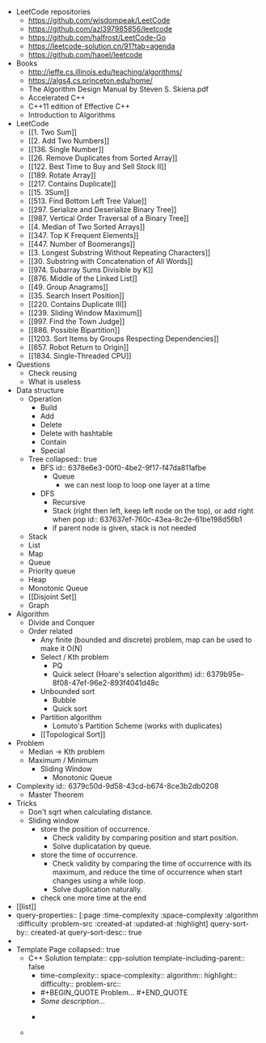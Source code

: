 - LeetCode repositories
	- https://github.com/wisdompeak/LeetCode
	- https://github.com/azl397985856/leetcode
	- https://github.com/halfrost/LeetCode-Go
	- https://leetcode-solution.cn/91?tab=agenda
	- https://github.com/haoel/leetcode
- Books
	- http://jeffe.cs.illinois.edu/teaching/algorithms/
	- https://algs4.cs.princeton.edu/home/
	- The Algorithm Design Manual by Steven S. Skiena.pdf
	- Accelerated C++
	- C++11 edition of Effective C++
	- Introduction to Algorithms
- LeetCode
	- [[1. Two Sum]]
	- [[2. Add Two Numbers]]
	- [[136.  Single Number]]
	- [[26. Remove Duplicates from Sorted Array]]
	- [[122. Best Time to Buy and Sell Stock II]]
	- [[189. Rotate Array]]
	- [[217. Contains Duplicate]]
	- [[15. 3Sum]]
	- [[513. Find Bottom Left Tree Value]]
	- [[297. Serialize and Deserialize Binary Tree]]
	- [[987. Vertical Order Traversal of a Binary Tree]]
	- [[4. Median of Two Sorted Arrays]]
	- [[347. Top K Frequent Elements]]
	- [[447. Number of Boomerangs]]
	- [[3. Longest Substring Without Repeating Characters]]
	- [[30. Substring with Concatenation of All Words]]
	- [[974. Subarray Sums Divisible by K]]
	- [[876. Middle of the Linked List]]
	- [[49. Group Anagrams]]
	- [[35. Search Insert Position]]
	- [[220. Contains Duplicate III]]
	- [[239. Sliding Window Maximum]]
	- [[997. Find the Town Judge]]
	- [[886. Possible Bipartition]]
	- [[1203. Sort Items by Groups Respecting Dependencies]]
	- [[657. Robot Return to Origin]]
	- [[1834. Single-Threaded CPU]]
- Questions
	- Check reusing
	- What is useless
- Data structure
	- Operation
		- Build
		- Add
		- Delete
		- Delete with hashtable
		- Contain
		- Special
	- Tree
	  collapsed:: true
		- BFS
		  id:: 6378e6e3-00f0-4be2-9f17-f47da811afbe
			- Queue
				- we can nest loop to loop one layer at a time
		- DFS
			- Recursive
			- Stack (right then left, keep left node on the top), or add right when pop
			  id:: 637637ef-760c-43ea-8c2e-61be198d56b1
			- if parent node is given, stack is not needed
	- Stack
	- List
	- Map
	- Queue
	- Priority queue
	- Heap
	- Monotonic Queue
	- [[Disjoint Set]]
	- Graph
- Algorithm
	- Divide and Conquer
	- Order related
		- Any finite (bounded and discrete) problem, map can be used to make it O(N)
		- Select / Kth problem
			- PQ
			- Quick select (Hoare's selection algorithm)
			  id:: 6379b95e-8f08-47ef-96e2-893f4041d48c
		- Unbounded sort
			- Bubble
			- Quick sort
		- Partition algorithm
			- Lomuto's Partition Scheme (works with duplicates)
		- [[Topological Sort]]
- Problem
	- Median -> Kth problem
	- Maximum / Minimum
		- Sliding Window
			- Monotonic Queue
- Complexity
  id:: 6379c50d-9d58-43cd-b674-8ce3b2db0208
	- Master Theorem
- Tricks
	- Don't sqrt when calculating distance.
	- Sliding window
		- store the position of occurrence.
			- Check validity by comparing position and start position.
			- Solve duplicatation by queue.
		- store the time of occurrence.
			- Check validity by comparing the time of occurrence with its maximum, and reduce the time of occurrence when start changes using a while loop.
			- Solve duplication naturally.
		- check one more time at the end
- [[list]]
- query-properties:: [:page :time-complexity :space-complexity :algorithm :difficulty :problem-src :created-at :updated-at :highlight]
  query-sort-by:: created-at
  query-sort-desc:: true
-
- Template Page
  collapsed:: true
	- C++ Solution
	  template:: cpp-solution
	  template-including-parent:: false
		- time-complexity:: 
		  space-complexity:: 
		  algorithm:: 
		  highlight:: 
		  difficulty:: 
		  problem-src::
		- #+BEGIN_QUOTE
		  Problem...
		  #+END_QUOTE
		- *Some description...*
		- ```cpp
		  ```
	-